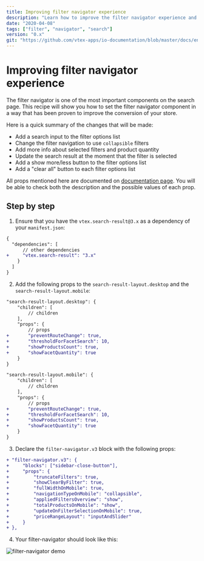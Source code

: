 ```yaml
---
title: Improving filter navigator experience
description: "Learn how to improve the filter navigator experience and increase your store's conversion"
date: "2020-04-08"
tags: ["filter", "navigator", "search"]
version: "0.x"
git: "https://github.com/vtex-apps/io-documentation/blob/master/docs/en/Recipes/templates/improving-filter-navigator-experience.md"
---
```


# Improving filter navigator experience

The filter navigator is one of the most important components on the search page. This recipe will show you how to set the filter navigator component in a way that has been proven to improve the conversion of your store.

Here is a quick summary of the changes that will be made:

- Add a search input to the filter options list
- Change the filter navigation to use `collapsible` filters
- Add more info about selected filters and product quantity
- Update the search result at the moment that the filter is selected
- Add a show more/less button to the filter options list
- Add a "clear all" button to each filter options list

All props mentioned here are documented on [documentation page](https://developers.vtex.com/vtex-developer-docs/docs/vtex-search-result). You will be able to check both the description and the possible values ​​of each prop.

## Step by step

1. Ensure that you have the `vtex.search-result@3.x` as a dependency of your `manifest.json`:

```diff
{
  "dependencies": [
      // other dependencies
+     "vtex.search-result": "3.x"
    }
  ]
}
```

2. Add the following props to the `search-result-layout.desktop` and the `search-result-layout.mobile`:

```diff
"search-result-layout.desktop": {
    "children": [
        // children
    ],
    "props": {
        // props
+       "preventRouteChange": true,
+       "thresholdForFacetSearch": 10,
+       "showProductsCount": true,
+       "showFacetQuantity": true
    }
}
```

```diff
"search-result-layout.mobile": {
    "children": [
        // children
    ],
    "props": {
        // props
+       "preventRouteChange": true,
+       "thresholdForFacetSearch": 10,
+       "showProductsCount": true,
+       "showFacetQuantity": true
    }
}
```

3. Declare the `filter-navigator.v3` block with the following props:

```diff
+ "filter-navigator.v3": {
+     "blocks": ["sidebar-close-button"],
+     "props": {
+         "truncateFilters": true,
+         "showClearByFilter": true,
+         "fullWidthOnMobile": true,
+         "navigationTypeOnMobile": "collapsible",
+         "appliedFiltersOverview": "show",
+         "totalProductsOnMobile": "show",
+         "updateOnFilterSelectionOnMobile": true,
+         "priceRangeLayout": "inputAndSlider"
+     }
+ },
```

4. Your filter-navigator should look like this:

![filter-navigator demo](https://user-images.githubusercontent.com/40380674/114074357-abc24600-987a-11eb-86ed-35aa05c4b1e8.gif)
